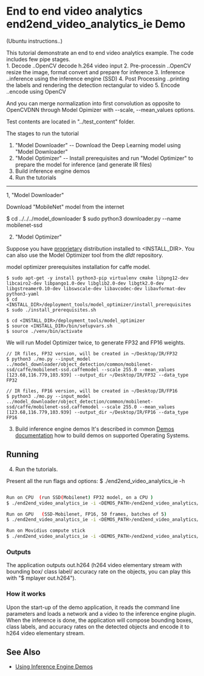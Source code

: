 # End to end video analytics end2end_video_analytics_ie Demo

(Ubuntu instructions..)

This tutorial demonstrate an end to end video analytics example.
The code includes few pipe stages.  
	1. Decode				..OpenCV decode h.264 video input
	2. Pre-processin		..OpenCV resize the image, format convert and prepare for inference
	3. Inference			..inference using the inference engine (SSD)
	4. Post Processing		..printing the labels and rendering the detection rectangular to video
	5. Encode				..encode using OpenCV

And you can merge normalization into first convolution as opposite to OpenCVDNN through Model Opimizer with --scale, --mean_values options.

Test contents are located in "../test_content" folder.

The stages to run the tutorial

1. "Model Downloader" --  Download the Deep Learning model using "Model Downloader"
2. "Model Optimizer"  --  Install prerequisites and run "Model Optimizer" to prepare the model for inference (and generate IR files)
3. Build inference engine demos
4. Run the tutorials



---------------------------------------------------------------------------------
1, "Model Downloader"

Download "MobileNet" model from the internet

$ cd ../../../model_downloader
$ sudo python3 downloader.py --name mobilenet-ssd


2. "Model Optimizer"

Suppose you have [proprietary](https://software.intel.com/en-us/openvino-toolkit) distribution installed to <INSTALL_DIR>. You can also use
the Model Optimizer tool from the _dldt_ repository.

model optimizer prerequisites installation for caffe model.

	$ sudo apt-get -y install python3-pip virtualenv cmake libpng12-dev libcairo2-dev libpango1.0-dev libglib2.0-dev libgtk2.0-dev libgstreamer0.10-dev libswscale-dev libavcodec-dev libavformat-dev python3-yaml
	$ cd <INSTALL_DIR>/deployment_tools/model_optimizer/install_prerequisites
	$ sudo ./install_prerequisites.sh
	
	$ cd <INSTALL_DIR>/deployment_tools/model_optimizer
	$ source <INSTALL_DIR>/bin/setupvars.sh
	$ source ./venv/bin/activate

We will run Model Optimizer twice, to generate FP32 and FP16 weights.

	// IR files, FP32 version, will be created in ~/Desktop/IR/FP32
	$ python3 ./mo.py --input_model ../model_downloader/object_detection/common/mobilenet-ssd/caffe/mobilenet-ssd.caffemodel --scale 255.0 --mean_values [123.68,116.779,103.939] --output_dir ~/Desktop/IR/FP32 --data_type FP32

	// IR files, FP16 version, will be created in ~/Desktop/IR/FP16
	$ python3 ./mo.py --input_model ../model_downloader/object_detection/common/mobilenet-ssd/caffe/mobilenet-ssd.caffemodel --scale 255.0 --mean_values [123.68,116.779,103.939] --output_dir ~/Desktop/IR/FP16 --data_type FP16

3. Build inference engine demos
It's described in common [Demos documentation](../../Readme.md) how to build demos on supported Operating Systems.

## Running

4. Run the tutorials.   

Present all the run flags and options:
$ ./end2end_video_analytics_ie -h

```sh

Run on CPU  (run SSD(Mobilenet) FP32 model, on a CPU )
$ ./end2end_video_analytics_ie -i <DEMOS_PATH>/end2end_video_analytics/test_content/video/cars_768x768.h264 -d CPU -m ~/Desktop/IR/FP32/mobilenet-ssd.xml -l <DEMOS_PATH>/end2end_video_analytics/test_content/IR/SSD/pascal_voc_classes.txt 

Run on GPU   (SSD-Mobilenet, FP16, 50 frames, batches of 5)
$ ./end2end_video_analytics_ie -i <DEMOS_PATH>/end2end_video_analytics/test_content/video/cars_768x768.h264 -d GPU -m ~/Desktop/IR/FP16/mobilenet-ssd.xml -l <DEMOS_PATH>/end2end_video_analytics/test_content/IR/SSD/pascal_voc_classes.txt -batch 5 -fr 50

Run on Movidius compute stick
$ ./end2end_video_analytics_ie -i <DEMOS_PATH>/end2end_video_analytics/test_content/video/cars_768x768.h264 -d MYRIAD -m ~/Desktop/IR/FP16/mobilenet-ssd.xml -l <DEMOS_PATH>/end2end_video_analytics/test_content/IR/SSD/pascal_voc_classes.txt 

```

### Outputs

The application outputs out.h264 (h264 video elementary stream with bounding box/ class label/ accuracy rate on the objects, you can play this with "$ mplayer out.h264").

### How it works

Upon the start-up of the demo application, it reads the command line parameters and loads a network and a video to the inference engine plugin. When the inference is done, the application will compose bounding boxes, class labels, and accuracy rates on the detected objects and encode it to h264 video elementary stream.

## See Also 
* [Using Inference Engine Demos](../../Readme.md)
